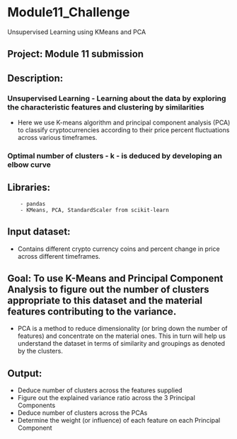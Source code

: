 # Module11_Challenge
Unsupervised Learning using KMeans and PCA

## Project: Module 11 submission

## Description:
### Unsupervised Learning - Learning about the data by exploring the characteristic features and clustering by similarities
- Here we use K-means algorithm and principal component analysis (PCA) to classify cryptocurrencies according to their price percent fluctuations across various timeframes.
### Optimal number of clusters - k - is deduced by developing an elbow curve

## Libraries:
        - pandas
        - KMeans, PCA, StandardScaler from scikit-learn


## Input dataset: 
- Contains different crypto currency coins and percent change in price across different timeframes.

## Goal: To use K-Means and Principal Component Analysis to figure out the number of clusters appropriate to this dataset and the material features contributing to the variance.

- PCA is a method to reduce dimensionality (or bring down the number of features) and concentrate on the material ones. This in turn will help us understand the dataset in terms of similarity and groupings as denoted by the clusters.

## Output:
- Deduce number of clusters across the features supplied
- Figure out the explained variance ratio across the 3 Principal Components
- Deduce number of clusters across the PCAs
- Determine the weight (or influence) of each feature on each Principal Component
